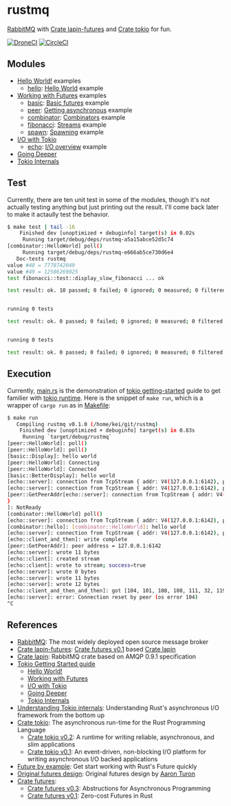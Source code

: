 # rustmq

[RabbitMQ] with [Crate lapin-futures] and [Crate tokio] for fun.

[![DroneCI]](https://cloud.drone.io/keithnoguchi/rustmq)
[![CircleCI]](https://circleci.com/gh/keithnoguchi/workflows/rustmq)

[DroneCI]: https://cloud.drone.io/api/badges/keithnoguchi/rustmq/status.svg
[CircleCI]: https://circleci.com/gh/keithnoguchi/rustmq.svg?style=svg

## Modules

- [Hello World!] examples
  - [hello]: [Hello World] example
- [Working with Futures] examples
  - [basic]: [Basic futures] example
  - [peer]: [Getting asynchronous] example
  - [combinator]: [Combinators] example
  - [fibonacci]: [Streams] example
  - [spawn]: [Spawning] example
- [I/O with Tokio]
  - [echo]: [I/O overview] example
- [Going Deeper]
- [Tokio Internals]

[hello]: src/hello.rs
[basic]: src/basic.rs
[peer]: src/peer.rs
[combinator]: src/combinator.rs
[fibonacci]: src/fibonacci.rs
[spawn]: src/spawn.rs
[echo]: src/echo.rs
[hello world]: https://tokio.rs/docs/getting-started/hello-world/
[basic futures]: https://tokio.rs/docs/futures/basic/
[getting asynchronous]: https://tokio.rs/docs/futures/getting_asynchronous/
[combinators]: https://tokio.rs/docs/futures/combinators/
[streams]: https://tokio.rs/docs/futures/streams/
[spawning]: https://tokio.rs/docs/futures/spawning/
[i/o overview]: https://tokio.rs/docs/io/overview/

## Test

Currently, there are ten unit test in some of the modules, though it's not
actually testing anything but just printing out the result.  I'll come back
later to make it actaully test the behavior.

```sh
$ make test | tail -16
    Finished dev [unoptimized + debuginfo] target(s) in 0.02s
     Running target/debug/deps/rustmq-a5a15abce52d5c74
[combinator::HelloWorld] poll()
     Running target/debug/deps/rustmq-e666ab5ce730d6e4
   Doc-tests rustmq
value #48 = 7778742049
value #49 = 12586269025
test fibonacci::test::display_slow_fibonacci ... ok

test result: ok. 10 passed; 0 failed; 0 ignored; 0 measured; 0 filtered out


running 0 tests

test result: ok. 0 passed; 0 failed; 0 ignored; 0 measured; 0 filtered out


running 0 tests

test result: ok. 0 passed; 0 failed; 0 ignored; 0 measured; 0 filtered out
```

## Execution

Currently, [main.rs] is the demonstration of [tokio getting-started] guide
to get familier with [tokio runtime].  Here is the snippet of `make run`,
which is a wrapper of `cargo run` as in [Makefile]:

```sh
$ make run
   Compiling rustmq v0.1.0 (/home/kei/git/rustmq)
    Finished dev [unoptimized + debuginfo] target(s) in 0.83s
     Running `target/debug/rustmq`
[peer::HelloWorld]: poll()
[peer::HelloWorld]: poll()
[basic::Display]: hello world
[peer::HelloWorld]: Connecting
[peer::HelloWorld]: Connected
[basic::BetterDisplay]: hello world
[echo::server]: connection from TcpStream { addr: V4(127.0.0.1:6142), peer: V4(127.0.0.1:48716), fd: 21 }
[echo::server]: connection from TcpStream { addr: V4(127.0.0.1:6142), peer: V4(127.0.0.1:48718), fd: 16 }
[peer::GetPeerAddr[echo::server]: connection from TcpStream { addr: V4(127.0.0.1:6142), peer: V4(127.0.0.1:48720), fd: 22
}
]: NotReady
[combinator::HelloWorld] poll()
[echo::server]: connection from TcpStream { addr: V4(127.0.0.1:6142), peer: V4(127.0.0.1:48722), fd: 23 }
[combinator::hello]: [combinator::HelloWorld]: hello world
[echo::server]: connection from TcpStream { addr: V4(127.0.0.1:6142), peer: V4(127.0.0.1:48724), fd: 24 }
[echo::client_and_then]: write complete
[peer::GetPeerAddr]: peer address = 127.0.0.1:6142
[echo::server]: wrote 11 bytes
[echo::client]: created stream
[echo::client]: wrote to stream; success=true
[echo::server]: wrote 0 bytes
[echo::server]: wrote 11 bytes
[echo::server]: wrote 12 bytes
[echo::client_and_then_and_then]: got [104, 101, 108, 108, 111, 32, 119, 111, 114, 108]
[echo::server]: error: Connection reset by peer (os error 104)
^C
```

[main.rs]: src/main.rs
[Makefile]: Makefile

## References

- [RabbitMQ]: The most widely deployed open source message broker
- [Crate lapin-futures]: [Crate futures v0.1] based [Crate lapin]
- [Crate lapin]: RabbitMQ crate based on AMQP 0.9.1 specification
- [Tokio Getting Started guide]
  - [Hello World!]
  - [Working with Futures]
  - [I/O with Tokio]
  - [Going Deeper]
  - [Tokio Internals]
- [Understanding Tokio internals]: Understanding Rust's asynchronous I/O framework from the bottom up
- [Crate tokio]: The asynchronous run-time for the Rust Programming Language
  - [Crate tokio v0.2]: A runtime for writing reliable, asynchronous, and slim applications
  - [Crate tokio v0.1]: An event-driven, non-blocking I/O platform for writing asynchronous I/O backed applications
- [Future by example]: Get start working with Rust's Future quickly
- [Original futures design]: Original futures design by [Aaron Turon]
- [Crate futures]:
  - [Crate futures v0.3]: Abstructions for Asynchronous Programming
  - [Crate futures v0.1]: Zero-cost Futures in Rust

[RabbitMQ]: https://www.rabbitmq.com
[crate lapin-futures]: https://docs.rs/lapin-futures/0.28.2/lapin_futures/
[crate lapin]: https://docs.rs/lapin/0.28.2/lapin/
[crate tokio]: https://tokio.rs/
[crate tokio v0.2]: https://docs.rs/tokio/0.2.0-alpha.6/tokio/
[crate tokio v0.1]: https://docs.rs/tokio/0.1.22/tokio/
[tokio getting-started]: https://tokio.rs/docs/getting-started/hello-world/
[tokio runtime]: https://tokio.rs/docs/getting-started/runtime/
[crate futures]: http://futures.rs/
[crate futures v0.3]: https://docs.rs/futures/0.3.1/
[crate futures v0.1]: https://docs.rs/futures/0.1.29/
[future by example]: https://docs.rs/future-by-example/0.1.0/future_by_example/
[tokio getting started guide]: https://tokio.rs/docs/overview/
[hello world!]: https://tokio.rs/docs/getting-started/hello-world/
[working with futures]: https://tokio.rs/docs/futures/overview/
[going deeper]: https://tokio.rs/docs/going-deeper/futures/
[i/o with tokio]: https://tokio.rs/docs/io/overview/
[tokio internals]: https://tokio.rs/docs/internals/intro/
[understanding tokio internals]: https://cafbit.com/post/tokio_internals/
[original futures design]: https://aturon.github.io/blog/2016/09/07/futures-design/
[Aaron Turon]: https://aturon.github.io/blog/
